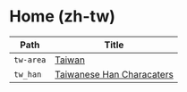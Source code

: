 
# Home (zh-tw)

| Path      | Title                                             |
| --------- | ------------------------------------------------- |
| `tw-area` | [Taiwan](<./tw-area/README.md>)                       |
| `tw_han`  | [Taiwanese Han Characaters](<./tw_han/README.md>) |
